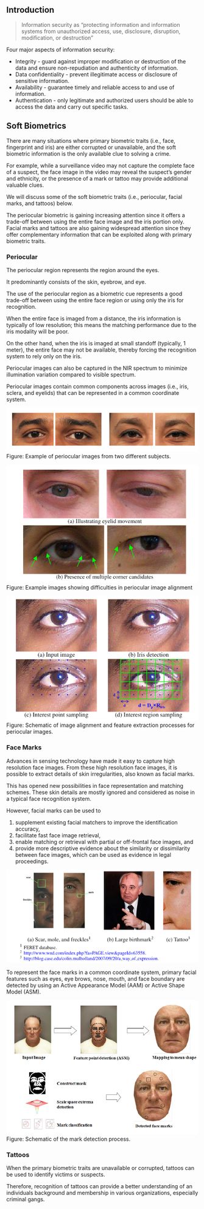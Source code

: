 ## Introduction

>Information security as “protecting information and information systems from unauthorized access, use, disclosure, disruption, modification, or destruction”

Four major aspects of information security:
- Integrity - guard against improper modification or destruction of the data and ensure non-repudiation and authenticity of information.
- Data confidentiality - prevent illegitimate access or disclosure of sensitive information.
- Availability - guarantee timely and reliable access to and use of information.
- Authentication - only legitimate and authorized users should be able to access the data and carry out specific tasks.

## Soft Biometrics 

There are many situations where primary biometric traits (i.e., face, fingerprint and iris) are either corrupted or unavailable, and the soft biometric information is the only available clue to solving a crime.

For example, while a surveillance video may not capture the complete face of a suspect, the face image in the video may reveal the suspect’s gender and ethnicity, or the presence of a mark or tattoo may provide additional valuable clues. 

We will discuss some of the soft biometric traits (i.e., periocular, facial marks, and tattoos) below. 

The periocular biometric is gaining increasing attention since it offers a trade-off between using the entire face image and the iris portion only. Facial marks and tattoos are also gaining widespread attention since they offer complementary information that can be exploited along with primary biometric traits.

### Periocular

The periocular region represents the region around the eyes.

 It predominantly consists of the skin, eyebrow, and eye. 

The use of the periocular region as a biometric cue represents a good trade-off between using the entire face region or using only the iris for recognition. 

When the entire face is imaged from a distance, the iris information is typically of low resolution; this means the matching performance due to the iris modality will be poor. 

On the other hand, when the iris is imaged at small standoff (typically, 1 meter), the entire face may not be available, thereby forcing the recognition system to rely only on the iris.

Periocular images can also be captured in the NIR spectrum to minimize illumination variation compared to visible spectrum.

Periocular images contain common components across images (i.e., iris, sclera, and eyelids) that can be represented in a common coordinate system. 

![](attachments/Pasted%20image%2020250213222337.png)
Figure: Example of periocular images from two different subjects.

![](attachments/Pasted%20image%2020250213224019.png)
Figure: Example images showing difficulties in periocular image alignment

![](attachments/Pasted%20image%2020250213224056.png)
Figure: Schematic of image alignment and feature extraction processes for periocular images.

### Face Marks

Advances in sensing technology have made it easy to capture high resolution face
images. From these high resolution face images, it is possible to extract details of
skin irregularities, also known as facial marks.

This has opened new possibilities in face representation and matching schemes. These skin details are mostly ignored and considered as noise in a typical face recognition system.

 However, facial marks can be used to 
 1. supplement existing facial matchers to improve the identification accuracy, 
 2. facilitate fast face image retrieval, 
 3. enable matching or retrieval with partial or off-frontal face images, and 
 4. provide more descriptive evidence about the similarity or dissimilarity between face images, which can be used as evidence in legal proceedings.

![](attachments/Pasted%20image%2020250213223816.png)

To represent the face marks in a common coordinate system, primary facial features such as eyes, eye brows, nose, mouth, and face boundary are detected by using an Active Appearance Model (AAM) or Active Shape Model (ASM).

![](attachments/Pasted%20image%2020250213224433.png)
Figure:  Schematic of the mark detection process.

### Tattoos 

When the primary biometric traits are unavailable or corrupted, tattoos can be used to identify victims or suspects.

Therefore, recognition of tattoos can provide a better understanding of an individuals background and membership in various organizations, especially criminal gangs.
